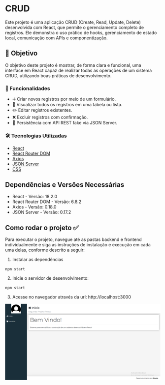 # CRUD

Este projeto é uma aplicação CRUD (Create, Read, Update, Delete) desenvolvida com React, que permite o gerenciamento completo de registros. Ele demonstra o uso prático de hooks, gerenciamento de estado local, comunicação com APIs e componentização.

## 🎯 Objetivo

O objetivo deste projeto é mostrar, de forma clara e funcional, uma interface em React capaz de realizar todas as operações de um sistema CRUD, utilizando boas práticas de desenvolvimento.

### 🔧 Funcionalidades

* ➕ Criar novos registros por meio de um formulário.
* 📄 Visualizar todos os registros em uma tabela ou lista.
* ✏️ Editar registros existentes.
* ❌ Excluir registros com confirmação.
* 💾 Persistência com API REST fake via JSON Server.

### 🛠️ Tecnologias Utilizadas

* [React](https://react.dev/)
* [React Router DOM](https://www.npmjs.com/package/react-router-dom)
* [Axios](https://www.npmjs.com/package/axios)
* [JSON Server](https://www.npmjs.com/package/json-server)
* [CSS](https://react.dev/)

## Dependências e Versões Necessárias

* React - Versão: 18.2.0
* React Router DOM - Versão: 6.8.2
* Axios - Versão: 0.18.0
* JSON Server - Versão: 0.17.2

## Como rodar o projeto ✅

Para executar o projeto, navegue até as pastas backend e frontend individualmente e siga as instruções de instalação e execução em cada uma delas, conforme descrito a seguir:

1. Instalar as dependências
```
npm start
```

2. Inicie o servidor de desenvolvimento:
```
npm start
```

3. Acesse no navegador através da url: http://localhost:3000

![Calculadora screenshot](frontend/public/Screenshot.png)
